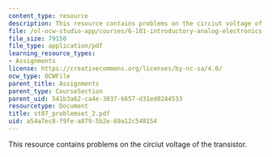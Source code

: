 ```yaml
---
content_type: resource
description: This resource contains problems on the circiut voltage of the transistor.
file: /ol-ocw-studio-app/courses/6-101-introductory-analog-electronics-laboratory-spring-2007/a54a7ec8f9fea8795b2e69a12c548154_st07_problemset_2.pdf
file_size: 79150
file_type: application/pdf
learning_resource_types:
- Assignments
license: https://creativecommons.org/licenses/by-nc-sa/4.0/
ocw_type: OCWFile
parent_title: Assignments
parent_type: CourseSection
parent_uid: 541b3a62-ca4e-3837-6657-d31ed0244533
resourcetype: Document
title: st07_problemset_2.pdf
uid: a54a7ec8-f9fe-a879-5b2e-69a12c548154
---
```

This resource contains problems on the circiut voltage of the transistor.
